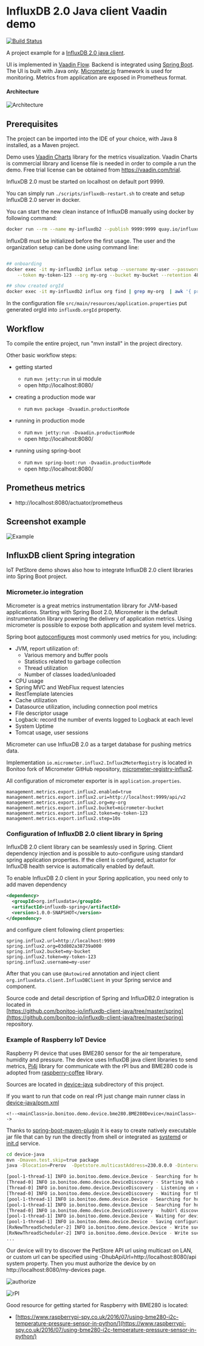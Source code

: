 # InfluxDB 2.0 Java client Vaadin demo

[![Build Status](https://travis-ci.org/rhajek/influx-demo.svg?branch=master)](https://travis-ci.org/rhajek/influx-demo)


A project example for a [InfluxDB 2.0 java client]([https://github.com/bonitoo-io/influxdb-client-java]). 

UI is implemented in [Vaadin Flow](https://vaadin.com/flow). Backend is integrated using [Spring Boot](https://spring.io/projects/spring-boot). 
The UI is built with Java only. [Micrometer.io](https://micrometer.io/) framework is used for monitoring. Metrics from application are exposed in Prometheus format.

#### Architecture

![Architecture](doc/architecture.png)

## Prerequisites

The project can be imported into the IDE of your choice, with Java 8 installed, as a Maven project.

Demo uses [Vaadin Charts](https://vaadin.com/components/vaadin-charts) library for the metrics visualization. Vaadin Charts is
commercial library and license file is needed in order to compile a run the demo. Free trial license can be obtained from https://vaadin.com/trial.

InfluxDB 2.0 must be started on localhost on default port 9999.

You can simply run `./scripts/influxdb-restart.sh` to create and setup InfluxDB 2.0 server in docker. 

 You can start the new clean instance of InfluxDB manually using docker
by following command: 

```bash
docker run --rm --name my-influxdb2 --publish 9999:9999 quay.io/influxdb/influx:nightly
```

InfluxDB must be initialized before the first usage. The user and the organization setup can be done using command line:

```bash

## onboarding
docker exec -it my-influxdb2 influx setup --username my-user --password my-password \
    --token my-token-123 --org my-org --bucket my-bucket --retention 48 --force

## show created orgId    
docker exec -it my-influxdb2 influx org find | grep my-org  | awk '{ print $1 }'

```
In the configuration file `src/main/resources/application.properties` put generated orgId into `influxdb.orgId` property.

## Workflow

To compile the entire project, run "mvn install" in the project directory.

Other basic workflow steps:

- getting started
  - run `mvn jetty:run` in ui module
  - open http://localhost:8080/
- creating a production mode war
  - run `mvn package -Dvaadin.productionMode ` 
- running in production mode
  - run `mvn jetty:run -Dvaadin.productionMode` 
  - open http://localhost:8080/

- running using spring-boot
  - run `mvn spring-boot:run -Dvaadin.productionMode` 
  - open http://localhost:8080/
  
  
## Prometheus metrics
-  http://localhost:8080/actuator/prometheus
 
## Screenshot example
![Example](doc/browse.png)

## InfluxDB client Spring integration

IoT PetStore demo shows also how to integrate InfluxDB 2.0 client libraries into Spring Boot project. 

###  Micrometer.io integration
Micrometer is a great metrics instrumentation library for JVM-based applications. Starting with Spring Boot 2.0, Micrometer is the
default instrumentation library powering the delivery of application metrics. Using micrometer is possible to expose both
application and system level metrics. 

Spring boot [autoconfigures](https://docs.spring.io/spring-boot/docs/current/reference/htmlsingle/#production-ready-metrics-meter) most commonly used metrics for you, including:

* JVM, report utilization of:
    * Various memory and buffer pools
    * Statistics related to garbage collection
    * Thread utilization
    * Number of classes loaded/unloaded
* CPU usage
* Spring MVC and WebFlux request latencies
* RestTemplate latencies
* Cache utilization
* Datasource utilization, including connection pool metrics
* File descriptor usage
* Logback: record the number of events logged to Logback at each level
* System Uptime 
* Tomcat usage, user sessions 

Micrometer can use InfluxDB 2.0 as a target database for pushing metrics data.

Implementation ```io.micrometer.influx2.Influx2MeterRegistry``` is located in Bonitoo fork of Micrometer GitHub repository, 
[micrometer-registry-influx2](https://github.com/bonitoo-io/micrometer/tree/influx2-registry/implementations/micrometer-registry-influx2).

All configuration of micrometer exporter is in ```application.properties```.  

```properties
management.metrics.export.influx2.enabled=true
management.metrics.export.influx2.uri=http://localhost:9999/api/v2
management.metrics.export.influx2.org=my-org
management.metrics.export.influx2.bucket=micrometer-bucket
management.metrics.export.influx2.token=my-token-123
management.metrics.export.influx2.step=10s
```

### Configuration of InfluxDB 2.0 client library in Spring 

InfluxDB 2.0 client library can be seamlessly used in Spring. Client dependency injection and is possible to auto-configure using 
standard spring application properties. If the client is configured, actuator for InfluxDB health service is automatically enabled by default.

To enable InfluxDB 2.0 client in your Spring application, you need only to add maven dependency

```xml
<dependency>
  <groupId>org.influxdata</groupId>
  <artifactId>influxdb-spring</artifactId>
  <version>1.0.0-SNAPSHOT</version>
</dependency>
``` 

and configure client following client properties:

```properties
spring.influx2.url=http://localhost:9999
spring.influx2.org=03d802a38739a000
spring.influx2.bucket=my-bucket
spring.influx2.token=my-token-123
spring.influx2.username=my-user
```
After that you can  use ```@Autowired``` annotation and inject client ```org.influxdata.client.InfluxDBClient``` in your Spring service and component.

Source code and detail description of Spring and InfluxDB2.0 integration is located in    
[https://github.com/bonitoo-io/influxdb-client-java/tree/master/spring](https://github.com/bonitoo-io/influxdb-client-java/tree/master/spring) repository.

### Example of Raspberry IoT Device

Raspberry PI device that uses BME280 sensor for the air temperature, humidity and pressure. 
The device uses InfluxDB java client libraries to send metrics, [Pi4j](https://pi4j.com) library for communicate with the rPI bus and
BME280 code is adopted from [raspberry-coffee](https://github.com/OlivierLD/raspberry-coffee) library.

Sources are located in [device-java](./device-java) subdirectory of this project.

If you want to run that code on real rPI just change main runner class in [device-java/pom.xml](device-java/pom.xml) 
```
<!--<mainClass>io.bonitoo.demo.device.bme280.BME280Device</mainClass>-->
```

Thanks to [spring-boot-maven-plugin](https://docs.spring.io/spring-boot/docs/current/reference/html/deployment-install.html) 
it is easy to create natively executable jar file that can by run the directly from shell or integrated as 
[systemd](https://docs.spring.io/spring-boot/docs/current/reference/html/deployment-install.html#deployment-systemd-service) or [init.d](https://docs.spring.io/spring-boot/docs/current/reference/html/deployment-install.html#deployment-initd-service) service. 

```bash
cd device-java
mvn -Dmaven.test.skip=true package
java -Dlocation=Prerov  -Dpetstore.multicastAddress=230.0.0.0 -Dinterval=5 ./target/device-java-1.0-SNAPSHOT-spring-boot.jar

[pool-1-thread-1] INFO io.bonitoo.demo.device.Device - Searching for hub...
[Thread-0] INFO io.bonitoo.demo.device.DeviceDiscovery - Starting Hub discovery...
[Thread-0] INFO io.bonitoo.demo.device.DeviceDiscovery - Listening on en7 ip:231.0.0.0:4445
[Thread-0] INFO io.bonitoo.demo.device.DeviceDiscovery - Waiting for the message... name:en7 (en7) /231.0.0.0
[pool-1-thread-1] INFO io.bonitoo.demo.device.Device - Searching for hub...
[pool-1-thread-1] INFO io.bonitoo.demo.device.Device - Searching for hub...
[Thread-0] INFO io.bonitoo.demo.device.DeviceDiscovery - hubUrl discovered: http://10.100.0.112:8080/api !
[pool-1-thread-1] INFO io.bonitoo.demo.device.Device - Waiting for device authorization...
[pool-1-thread-1] INFO io.bonitoo.demo.device.Device - Saving configuration to: ./conf2.json
[RxNewThreadScheduler-2] INFO io.bonitoo.demo.device.Device - Write success. air,device_id=00000000XXXXXX,location=Prerov humidity=38.26288604736328,pressure=998.4058837890625,temperature=24.972904205322266 1559229158
[RxNewThreadScheduler-2] INFO io.bonitoo.demo.device.Device - Write success. air,device_id=00000000XXXXXX,location=Prerov humidity=38.22581481933594,pressure=998.4010009765625,temperature=24.970407485961914 1559229188
...

```

Our device will try to discover the PetStore API url using multicast on LAN, 
or custom url can be specified using -DhubApiUrl=http://localhost:8080/api system property.  Then you must authorize the device
by on http://localhost:8080/my-devices page.

![authorize](doc/authorize-device.png)
 
![rPI](doc/raspberry-bme280.png)

Good resource for getting started for Raspberry with BME280 is located: 

* [https://www.raspberrypi-spy.co.uk/2016/07/using-bme280-i2c-temperature-pressure-sensor-in-python/](https://www.raspberrypi-spy.co.uk/2016/07/using-bme280-i2c-temperature-pressure-sensor-in-python/)



